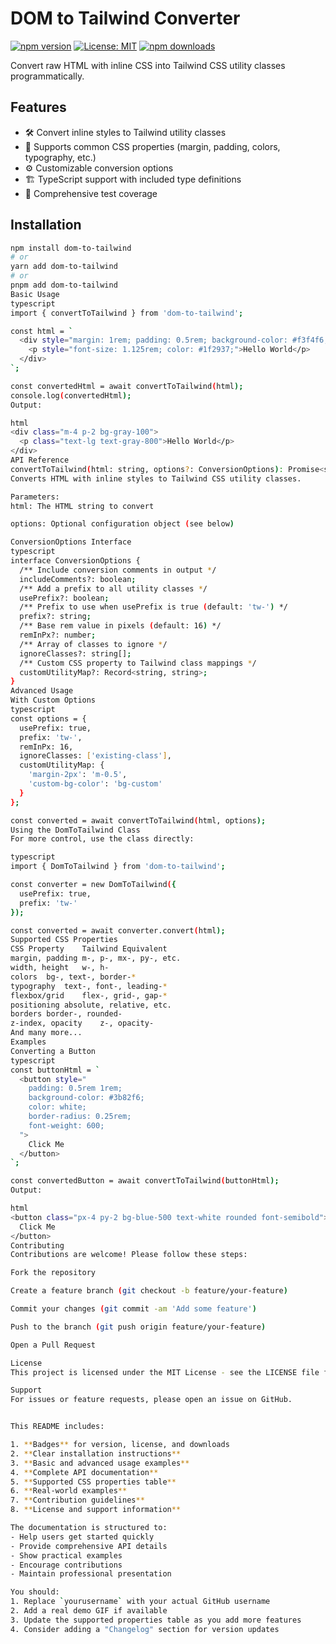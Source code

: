 # DOM to Tailwind Converter

[![npm version](https://img.shields.io/npm/v/dom-to-tailwind.svg)](https://www.npmjs.com/package/dom-to-tailwind)
[![License: MIT](https://img.shields.io/badge/License-MIT-yellow.svg)](https://opensource.org/licenses/MIT)
[![npm downloads](https://img.shields.io/npm/dm/dom-to-tailwind.svg)](https://npm-stat.com/charts.html?package=dom-to-tailwind)

Convert raw HTML with inline CSS into Tailwind CSS utility classes programmatically.

## Features

- 🛠️ Convert inline styles to Tailwind utility classes
- 🎨 Supports common CSS properties (margin, padding, colors, typography, etc.)
- ⚙️ Customizable conversion options
- 🏗️ TypeScript support with included type definitions
- 🧪 Comprehensive test coverage

## Installation

```bash
npm install dom-to-tailwind
# or
yarn add dom-to-tailwind
# or
pnpm add dom-to-tailwind
Basic Usage
typescript
import { convertToTailwind } from 'dom-to-tailwind';

const html = `
  <div style="margin: 1rem; padding: 0.5rem; background-color: #f3f4f6;">
    <p style="font-size: 1.125rem; color: #1f2937;">Hello World</p>
  </div>
`;

const convertedHtml = await convertToTailwind(html);
console.log(convertedHtml);
Output:

html
<div class="m-4 p-2 bg-gray-100">
  <p class="text-lg text-gray-800">Hello World</p>
</div>
API Reference
convertToTailwind(html: string, options?: ConversionOptions): Promise<string>
Converts HTML with inline styles to Tailwind CSS utility classes.

Parameters:
html: The HTML string to convert

options: Optional configuration object (see below)

ConversionOptions Interface
typescript
interface ConversionOptions {
  /** Include conversion comments in output */
  includeComments?: boolean;
  /** Add a prefix to all utility classes */
  usePrefix?: boolean;
  /** Prefix to use when usePrefix is true (default: 'tw-') */
  prefix?: string;
  /** Base rem value in pixels (default: 16) */
  remInPx?: number;
  /** Array of classes to ignore */
  ignoreClasses?: string[];
  /** Custom CSS property to Tailwind class mappings */
  customUtilityMap?: Record<string, string>;
}
Advanced Usage
With Custom Options
typescript
const options = {
  usePrefix: true,
  prefix: 'tw-',
  remInPx: 16,
  ignoreClasses: ['existing-class'],
  customUtilityMap: {
    'margin-2px': 'm-0.5',
    'custom-bg-color': 'bg-custom'
  }
};

const converted = await convertToTailwind(html, options);
Using the DomToTailwind Class
For more control, use the class directly:

typescript
import { DomToTailwind } from 'dom-to-tailwind';

const converter = new DomToTailwind({
  usePrefix: true,
  prefix: 'tw-'
});

const converted = await converter.convert(html);
Supported CSS Properties
CSS Property	Tailwind Equivalent
margin, padding	m-, p-, mx-, py-, etc.
width, height	w-, h-
colors	bg-, text-, border-*
typography	text-, font-, leading-*
flexbox/grid	flex-, grid-, gap-*
positioning	absolute, relative, etc.
borders	border-, rounded-
z-index, opacity	z-, opacity-
And many more...	
Examples
Converting a Button
typescript
const buttonHtml = `
  <button style="
    padding: 0.5rem 1rem;
    background-color: #3b82f6;
    color: white;
    border-radius: 0.25rem;
    font-weight: 600;
  ">
    Click Me
  </button>
`;

const convertedButton = await convertToTailwind(buttonHtml);
Output:

html
<button class="px-4 py-2 bg-blue-500 text-white rounded font-semibold">
  Click Me
</button>
Contributing
Contributions are welcome! Please follow these steps:

Fork the repository

Create a feature branch (git checkout -b feature/your-feature)

Commit your changes (git commit -am 'Add some feature')

Push to the branch (git push origin feature/your-feature)

Open a Pull Request

License
This project is licensed under the MIT License - see the LICENSE file for details.

Support
For issues or feature requests, please open an issue on GitHub.


This README includes:

1. **Badges** for version, license, and downloads
2. **Clear installation instructions**
3. **Basic and advanced usage examples**
4. **Complete API documentation**
5. **Supported CSS properties table**
6. **Real-world examples**
7. **Contribution guidelines**
8. **License and support information**

The documentation is structured to:
- Help users get started quickly
- Provide comprehensive API details
- Show practical examples
- Encourage contributions
- Maintain professional presentation

You should:
1. Replace `yourusername` with your actual GitHub username
2. Add a real demo GIF if available
3. Update the supported properties table as you add more features
4. Consider adding a "Changelog" section for version updates